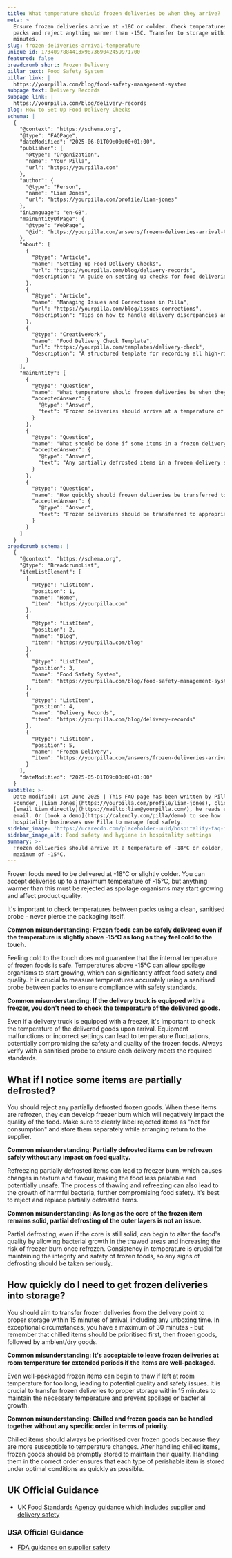 ```yaml
---
title: What temperature should frozen deliveries be when they arrive?
meta: >
  Ensure frozen deliveries arrive at -18C or colder. Check temperatures between
  packs and reject anything warmer than -15C. Transfer to storage within 15
  minutes.
slug: frozen-deliveries-arrival-temperature
unique id: 1734097884413x987369042459971700
featured: false
breadcrumb short: Frozen Delivery
pillar text: Food Safety System
pillar link: |
  https://yourpilla.com/blog/food-safety-management-system
subpage text: Delivery Records
subpage link: |
  https://yourpilla.com/blog/delivery-records
blog: How to Set Up Food Delivery Checks
schema: |
  {
    "@context": "https://schema.org",
    "@type": "FAQPage",
    "dateModified": "2025-06-01T09:00:00+01:00",
    "publisher": {
      "@type": "Organization",
      "name": "Your Pilla",
      "url": "https://yourpilla.com"
    },
    "author": {
      "@type": "Person",
      "name": "Liam Jones",
      "url": "https://yourpilla.com/profile/liam-jones"
    },
    "inLanguage": "en-GB",
    "mainEntityOfPage": {
      "@type": "WebPage",
      "@id": "https://yourpilla.com/answers/frozen-deliveries-arrival-temperature"
    },
    "about": [
      {
        "@type": "Article",
        "name": "Setting up Food Delivery Checks",
        "url": "https://yourpilla.com/blog/delivery-records",
        "description": "A guide on setting up checks for food deliveries to ensure compliance with safety standards and prevent delivery issues."
      },
      {
        "@type": "Article",
        "name": "Managing Issues and Corrections in Pilla",
        "url": "https://yourpilla.com/blog/issues-corrections",
        "description": "Tips on how to handle delivery discrepancies and compliance issues effectively using Pilla."
      },
      {
        "@type": "CreativeWork",
        "name": "Food Delivery Check Template",
        "url": "https://yourpilla.com/templates/delivery-check",
        "description": "A structured template for recording all high-risk deliveries, helping to maintain adherence to safety regulations."
      }
    ],
    "mainEntity": [
      {
        "@type": "Question",
        "name": "What temperature should frozen deliveries be when they arrive?",
        "acceptedAnswer": {
          "@type": "Answer",
          "text": "Frozen deliveries should arrive at a temperature of -18°C or colder, up to a maximum of -15°C. Anything warmer than -15°C should be rejected to prevent the growth of spoilage organisms that may affect food quality. It is important to check the temperature between packs using a clean, sanitised probe, without piercing the packaging to ensure compliance with safety standards."
        }
      },
      {
        "@type": "Question",
        "name": "What should be done if some items in a frozen delivery are partially defrosted?",
        "acceptedAnswer": {
          "@type": "Answer",
          "text": "Any partially defrosted items in a frozen delivery should be rejected. Refreezing such items can cause freezer burn, affecting the texture and flavour of the food, and potentially leading to unsafe food conditions. Rejected items should be clearly labeled as 'not for consumption' and stored separately while arrangements for return to the supplier are made."
        }
      },
      {
        "@type": "Question",
        "name": "How quickly should frozen deliveries be transferred to storage?",
        "acceptedAnswer": {
          "@type": "Answer",
          "text": "Frozen deliveries should be transferred to appropriate storage within 15 minutes of arrival, including unboxing time. In exceptional circumstances, a maximum of 30 minutes is allowable. Prioritising chilling items before frozen goods, and then ambient or dry goods, ensures each type of perishable item is stored under optimal conditions quickly."
        }
      }
    ]
  }
breadcrumb_schema: |
  {
    "@context": "https://schema.org",
    "@type": "BreadcrumbList",
    "itemListElement": [
      {
        "@type": "ListItem",
        "position": 1,
        "name": "Home",
        "item": "https://yourpilla.com"
      },
      {
        "@type": "ListItem",
        "position": 2,
        "name": "Blog",
        "item": "https://yourpilla.com/blog"
      },
      {
        "@type": "ListItem",
        "position": 3,
        "name": "Food Safety System",
        "item": "https://yourpilla.com/blog/food-safety-management-system"
      },
      {
        "@type": "ListItem",
        "position": 4,
        "name": "Delivery Records",
        "item": "https://yourpilla.com/blog/delivery-records"
      },
      {
        "@type": "ListItem",
        "position": 5,
        "name": "Frozen Delivery",
        "item": "https://yourpilla.com/answers/frozen-deliveries-arrival-temperature"
      }
    ],
    "dateModified": "2025-05-01T09:00:00+01:00"
  }
subtitle: >-
  Date modified: 1st June 2025 | This FAQ page has been written by Pilla
  Founder, [Liam Jones](https://yourpilla.com/profile/liam-jones), click to
  [email Liam directly](https://mailto:liam@yourpilla.com/), he reads every
  email. Or [book a demo](https://calendly.com/pilla/demo) to see how
  hospitality businesses use Pilla to manage food safety.
sidebar_image: 'https://ucarecdn.com/placeholder-uuid/hospitality-faq-image.jpg'
sidebar_image_alt: Food safety and hygiene in hospitality settings
summary: >-
  Frozen deliveries should arrive at a temperature of -18°C or colder, up to a
  maximum of -15°C.
---
```

Frozen foods need to be delivered at -18°C or slightly colder. You can accept deliveries up to a maximum temperature of -15°C, but anything warmer than this must be rejected as spoilage organisms may start growing and affect product quality.

It's important to check temperatures between packs using a clean, sanitised probe - never pierce the packaging itself.

**Common misunderstanding: Frozen foods can be safely delivered even if the temperature is slightly above -15°C as long as they feel cold to the touch.**

Feeling cold to the touch does not guarantee that the internal temperature of frozen foods is safe. Temperatures above -15°C can allow spoilage organisms to start growing, which can significantly affect food safety and quality. It is crucial to measure temperatures accurately using a sanitised probe between packs to ensure compliance with safety standards.

**Common misunderstanding: If the delivery truck is equipped with a freezer, you don't need to check the temperature of the delivered goods.**

Even if a delivery truck is equipped with a freezer, it's important to check the temperature of the delivered goods upon arrival. Equipment malfunctions or incorrect settings can lead to temperature fluctuations, potentially compromising the safety and quality of the frozen foods. Always verify with a sanitised probe to ensure each delivery meets the required standards.

## What if I notice some items are partially defrosted?

You should reject any partially defrosted frozen goods. When these items are refrozen, they can develop freezer burn which will negatively impact the quality of the food. Make sure to clearly label rejected items as "not for consumption" and store them separately while arranging return to the supplier.

**Common misunderstanding: Partially defrosted items can be refrozen safely without any impact on food quality.**

Refreezing partially defrosted items can lead to freezer burn, which causes changes in texture and flavour, making the food less palatable and potentially unsafe. The process of thawing and refreezing can also lead to the growth of harmful bacteria, further compromising food safety. It's best to reject and replace partially defrosted items.

**Common misunderstanding: As long as the core of the frozen item remains solid, partial defrosting of the outer layers is not an issue.**

Partial defrosting, even if the core is still solid, can begin to alter the food's quality by allowing bacterial growth in the thawed areas and increasing the risk of freezer burn once refrozen. Consistency in temperature is crucial for maintaining the integrity and safety of frozen foods, so any signs of defrosting should be taken seriously.

## How quickly do I need to get frozen deliveries into storage?

You should aim to transfer frozen deliveries from the delivery point to proper storage within 15 minutes of arrival, including any unboxing time. In exceptional circumstances, you have a maximum of 30 minutes - but remember that chilled items should be prioritised first, then frozen goods, followed by ambient/dry goods.

**Common misunderstanding: It's acceptable to leave frozen deliveries at room temperature for extended periods if the items are well-packaged.**

Even well-packaged frozen items can begin to thaw if left at room temperature for too long, leading to potential quality and safety issues. It is crucial to transfer frozen deliveries to proper storage within 15 minutes to maintain the necessary temperature and prevent spoilage or bacterial growth.

**Common misunderstanding: Chilled and frozen goods can be handled together without any specific order in terms of priority.**

Chilled items should always be prioritised over frozen goods because they are more susceptible to temperature changes. After handling chilled items, frozen goods should be promptly stored to maintain their quality. Handling them in the correct order ensures that each type of perishable item is stored under optimal conditions as quickly as possible.

## UK Official Guidance

-   [UK Food Standards Agency guidance which includes supplier and delivery safety](https://www.food.gov.uk/business-guidance/managing-food-safety)

### USA Official Guidance

-   [FDA guidance on supplier safety](https://www.fda.gov/food/importing-food-products-united-states/industry-resources-third-party-audit-standards-and-fsma-supplier-verification-requirements)
